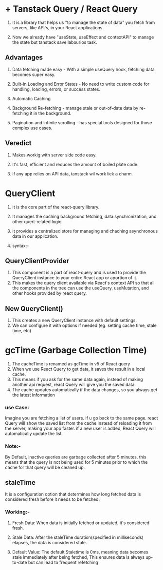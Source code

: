 # + Tanstack Query / React Query

1. It is a library that helps us "to manage the state of data" you fetch from servers, like API's, in your React applications.

2. Now we already have "useState, useEffect and contextAPI" to manage the state but tanstack save labourios task.

## Advantages

1. Data fetching made easy - With a simple useQuery hook, fetching data becomes super easy.

2. Built-in Loading and Error States - No need to write custom code for handling, loading, errors, or success states.

3. Automatic Caching

4. Background Re-fetching - manage stale or out-of-date data by re-fetching
   it in the background.

5. Pagination and infinite scrolling - has special tools designed for those complex use cases.

## Veredict

1. Makes workig with server side code easy.

2. It's fast, efficient and reduces the amount of boiled plate code.

3. If any app relies on API data, tanstack wil work liek a charm.

# QueryClient

1. It is the core part of the react-query library.
2. It manages the caching background fetching, data synchronization, and other quert-related logic.
3. It provides a centralized store for managing and chaching asynchronous data in our application.
4. syntax:-

   <QueryClientProvider client={queryClinet}>
   <RouterProvider router={router}></RouterProvider>
   </QueryClientProvider>

## QueryClientProvider

1. This component is a part of react-query and is used to provide the QueryClient instance to your entire React app or aportion of it.
2. This makes the query client available via React's context API so that all the components in the tree can use the useQuery, useMutation, and other hooks provided by react query.

## New QueryClient()

1. This creates a new QueryClient instance with default settings.
2. We can configure it with options if needed (eg. setting cache time, stale time, etc)

# gcTime (Garbage Collection Time)

1. The cacheTime is renamed as gcTime in v5 of React query
2. When we use React Query to get data, it saves the result in a local cache.
3. This means if you ask for the same data again, instead of making another api request, react Query will give you the saved data.
4. The cache updates automatically if the data changes, so you always get the latest information

### use Case:

Imagine you are fetching a list of users. If u go back to the same page. react Query will show the saved list from the cache instead of reloading it from the server, making your app faster. if a new user is added, React Query will automatically update the list.

### Note:-

By Default, inactive queries are garbage collected after 5 minutes. this means that the query is not being used for 5 minutes prior to which the cache for that query will be cleaned up.

## staleTime

It is a configuration option that determines how long fetched data is considered fresh before it needs to be fetched.

### Working:-

1. Fresh Data: When data is initially fetched or updated, it's considered fresh.

2. Stale Data: After the staleTime duration(specified in milliseconds) elapses, the data is considered stale.

3. Default Value: The default Staletime is 0ms, meaning data becomes stale immediately after being fetched, This ensures data is always up-to-date but can lead to frequent refetching
